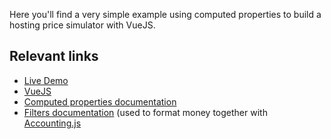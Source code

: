 Here you'll find a very simple example using computed properties to build a hosting price simulator with VueJS.

## Relevant links

* [Live Demo](https://thbar.github.io/vuejs-calculator/)
* [VueJS](https://vuejs.org)
* [Computed properties documentation](https://vuejs.org/v2/guide/computed.html)
* [Filters documentation](https://vuejs.org/v2/guide/filters.html) (used to format money together with [Accounting.js](accountingjs)
